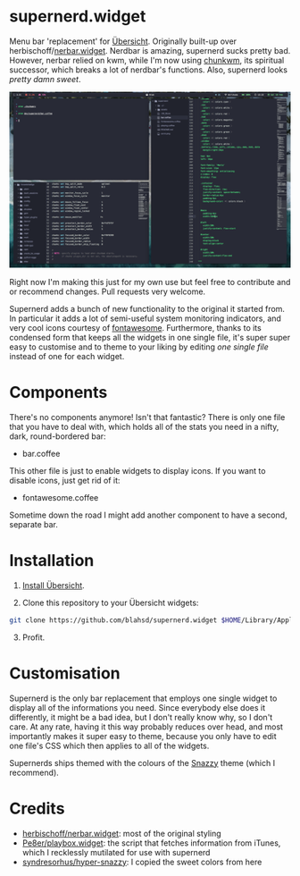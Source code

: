 # supernerd.widget

Menu bar 'replacement' for  [Übersicht](http://tracesof.net/uebersicht/). Originally built-up over herbischoff/[nerbar.widget](https://github.com/herrbischoff/nerdbar.widget). Nerdbar is amazing, supernerd sucks pretty bad. However, nerbar relied on kwm, while I'm now using [chunkwm](https://github.com/koekeishiya/chunkwm), its spiritual successor, which breaks a lot of nerdbar's functions. Also, supernerd looks *pretty damn sweet*.

![supernerd_img](./scrot.png)

Right now I'm making this just for my own use but feel free to contribute and or recommend changes. Pull requests very welcome.

Supernerd adds a bunch of new functionality to the original it started from. In particular it adds a lot of semi-useful system monitoring indicators, and very cool icons courtesy of [fontawesome](http://fontawesome.com). Furthermore, thanks to its condensed form that keeps all the widgets in one single file, it's super super easy to customise and to theme to your liking by editing *one single file* instead of one for each widget.

# Components

There's no components anymore! Isn't that fantastic? There is only one file that you have to deal with, which holds all of the stats you need in a nifty, dark, round-bordered bar:

* bar.coffee

This other file is just to enable widgets to display icons. If you want to disable icons, just get rid of it:

* fontawesome.coffee

Sometime down the road I might add another component to have a second, separate bar.

# Installation
1. [Install Übersicht](http://tracesof.net/uebersicht/).

2. Clone this repository to your Übersicht widgets:

```bash
git clone https://github.com/blahsd/supernerd.widget $HOME/Library/Application\ Support/Übersicht/widgets
```

3. Profit.

# Customisation
Supernerd is the only bar replacement that employs one single widget to display all of the informations you need. Since everybody else does it differently, it might be a bad idea, but I don't really know why, so I don't care. At any rate, having it this way probably reduces over head, and most importantly makes it super easy to theme, because you only have to edit one file's CSS which then applies to all of the widgets.

Supernerds ships themed with the colours of the [Snazzy](https://github.com/sindresorhus/hyper-snazzy) theme (which I recommend).

# Credits
* [herbischoff/nerbar.widget](https://github.com/herrbischoff/nerdbar.widget): most of the original styling
* [Pe8er/playbox.widget](https://github.com/Pe8er/Playbox.widget): the script that fetches information from iTunes, which I recklessly mutilated for use with supernerd
* [syndresorhus/hyper-snazzy](https://github.com/sindresorhus/hyper-snazzy): I copied the sweet colors from here
